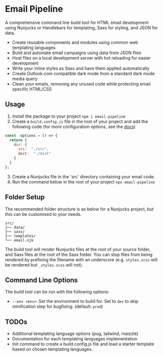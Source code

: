 # Email Pipeline
A comprehensive command line build tool for HTML email development using Nunjucks or Handlebars for templating, Sass for styling, and JSON for data.
* Create reusable components and modules using common web templating languages
* Build and automate email campaigns using data from JSON files
* Host files on a local development server with hot reloading for easier development
* Write your inline styles as Sass and have them applied automatically
* Create Outlook.com compatible dark mode from a standard dark mode media query
* Clean your emails, removing any unused code while protecting email specific HTML/CSS

## Usage
 1. Install the package to your project
``` npm i email-pipeline ```
 2. Create a `build.config.js` file in the root of your project and add the following code (for more configuration options, see the [docs](docs/config.md))
```js
const  options = () => {
  return {
    dir: {
      src:  "./src",
      dest:  "./dist"
    }
  }
};

```
3. Create a Nunjucks file in the 'src' directory containing your email code.
4. Run the command below in the root of your project
``` npx email-pipeline ```

## Folder Setup
The recommended folder structure is as below for a Nunjucks project, but this can be customised to your needs.
```
src/
├── data/
├── sass/
├── templates/
└── email.njk
```
The build tool will render Nunjucks files at the root of your source folder, and Sass files at the root of the Sass folder. You can stop files from being rendered by prefixing the filename with an underscore (e.g. `styles.scss` will be rendered but `_styles.scss` will not).

## Command Line Options
The build tool can be run with the following options:
* `--env <env>`: Set the environment to build for. Set to `dev` to skip minification step for bugfixing. (default: `prod`)

## TODOs
* Additional templating language options (pug, tailwind, maizzle)
* Documentation for each templating languages implementation
* Init command to create a build.config.js file and load a starter template based on chosen templating languages.
